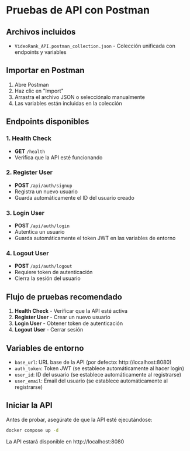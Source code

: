 # Pruebas de API con Postman

## Archivos incluidos

- `VideoRank_API.postman_collection.json` - Colección unificada con endpoints y variables

## Importar en Postman

1. Abre Postman
2. Haz clic en "Import" 
3. Arrastra el archivo JSON o selecciónalo manualmente
4. Las variables están incluidas en la colección

## Endpoints disponibles

### 1. Health Check
- **GET** `/health`
- Verifica que la API esté funcionando

### 2. Register User
- **POST** `/api/auth/signup`
- Registra un nuevo usuario
- Guarda automáticamente el ID del usuario creado

### 3. Login User  
- **POST** `/api/auth/login`
- Autentica un usuario
- Guarda automáticamente el token JWT en las variables de entorno

### 4. Logout User
- **POST** `/api/auth/logout` 
- Requiere token de autenticación
- Cierra la sesión del usuario

## Flujo de pruebas recomendado

1. **Health Check** - Verificar que la API esté activa
2. **Register User** - Crear un nuevo usuario
3. **Login User** - Obtener token de autenticación  
4. **Logout User** - Cerrar sesión

## Variables de entorno

- `base_url`: URL base de la API (por defecto: http://localhost:8080)
- `auth_token`: Token JWT (se establece automáticamente al hacer login)
- `user_id`: ID del usuario (se establece automáticamente al registrarse)
- `user_email`: Email del usuario (se establece automáticamente al registrarse)

## Iniciar la API

Antes de probar, asegúrate de que la API esté ejecutándose:

```bash
docker compose up -d
```

La API estará disponible en http://localhost:8080